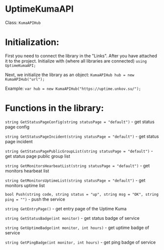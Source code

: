 # UptimeKumaAPI
Class: `KumaAPIHub`

# Initialization:
First you need to connect the library in the "Links". After you have attached it to the project. Initialize with
(where all libraries are connected)
`using UptimeKumaAPI;`

Next, we initialize the library as an object:
`KumaAPIHub hub = new KumaAPIHub("url");`

Example:
`var hub = new KumaAPIHub("https://uptime.unkov.su/");`

# Functions in the library:
`string GetStatusPageConfig(string statusPage = "default")` - get status page config

`string GetStatusPageIncident(string statusPage = "default")` - get status page incident

`string GetStatusPagePublicGroupList(string statusPage = "default")` - get status page public group list

`string GetMonitorsHearbeatList(string statusPage = "default")` - get monitors hearbeat list

`string GetMonitorsUptimeList(string statusPage = "default")` - get monitors uptime list

`bool Push(string code, string status = "up", string msg = "OK", string ping = "")` - push the service

`string GetEntryPage()` - get entry page of the Uptime Kuma

`string GetStatusBadge(int monitor)` - get status badge of service

`string GetUptimeBadge(int monitor, int hours)` - get uptime badge of service

`string GetPingBadge(int monitor, int hours)` - get ping badge of service

